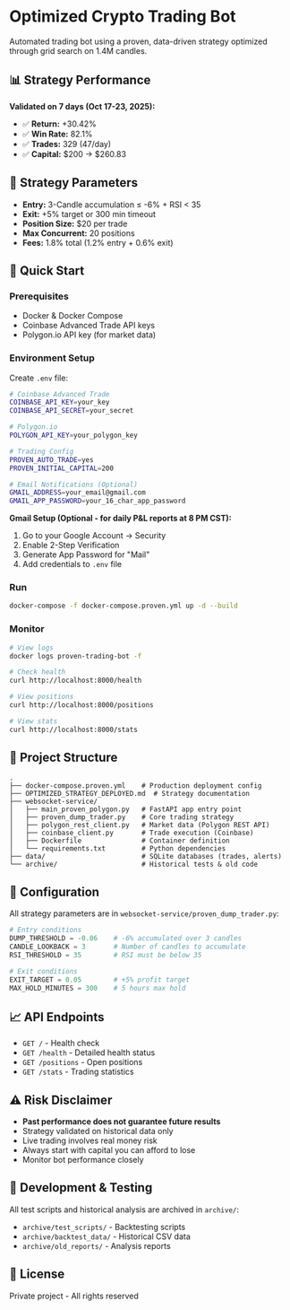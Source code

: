 # Optimized Crypto Trading Bot

Automated trading bot using a proven, data-driven strategy optimized through grid search on 1.4M candles.

## 📊 Strategy Performance

**Validated on 7 days (Oct 17-23, 2025):**
- ✅ **Return:** +30.42%
- ✅ **Win Rate:** 82.1%
- ✅ **Trades:** 329 (47/day)
- ✅ **Capital:** $200 → $260.83

## 🎯 Strategy Parameters

- **Entry:** 3-Candle accumulation ≤ -6% + RSI < 35
- **Exit:** +5% target or 300 min timeout
- **Position Size:** $20 per trade
- **Max Concurrent:** 20 positions
- **Fees:** 1.8% total (1.2% entry + 0.6% exit)

## 🚀 Quick Start

### Prerequisites
- Docker & Docker Compose
- Coinbase Advanced Trade API keys
- Polygon.io API key (for market data)

### Environment Setup

Create `.env` file:
```bash
# Coinbase Advanced Trade
COINBASE_API_KEY=your_key
COINBASE_API_SECRET=your_secret

# Polygon.io
POLYGON_API_KEY=your_polygon_key

# Trading Config
PROVEN_AUTO_TRADE=yes
PROVEN_INITIAL_CAPITAL=200

# Email Notifications (Optional)
GMAIL_ADDRESS=your_email@gmail.com
GMAIL_APP_PASSWORD=your_16_char_app_password
```

**Gmail Setup (Optional - for daily P&L reports at 8 PM CST):**
1. Go to your Google Account → Security
2. Enable 2-Step Verification
3. Generate App Password for "Mail"
4. Add credentials to `.env` file

### Run

```bash
docker-compose -f docker-compose.proven.yml up -d --build
```

### Monitor

```bash
# View logs
docker logs proven-trading-bot -f

# Check health
curl http://localhost:8000/health

# View positions
curl http://localhost:8000/positions

# View stats
curl http://localhost:8000/stats
```

## 📁 Project Structure

```
.
├── docker-compose.proven.yml    # Production deployment config
├── OPTIMIZED_STRATEGY_DEPLOYED.md  # Strategy documentation
├── websocket-service/
│   ├── main_proven_polygon.py   # FastAPI app entry point
│   ├── proven_dump_trader.py    # Core trading strategy
│   ├── polygon_rest_client.py   # Market data (Polygon REST API)
│   ├── coinbase_client.py       # Trade execution (Coinbase)
│   ├── Dockerfile               # Container definition
│   └── requirements.txt         # Python dependencies
├── data/                        # SQLite databases (trades, alerts)
└── archive/                     # Historical tests & old code
```

## 🔧 Configuration

All strategy parameters are in `websocket-service/proven_dump_trader.py`:

```python
# Entry conditions
DUMP_THRESHOLD = -0.06    # -6% accumulated over 3 candles
CANDLE_LOOKBACK = 3       # Number of candles to accumulate
RSI_THRESHOLD = 35        # RSI must be below 35

# Exit conditions
EXIT_TARGET = 0.05        # +5% profit target
MAX_HOLD_MINUTES = 300    # 5 hours max hold
```

## 📈 API Endpoints

- `GET /` - Health check
- `GET /health` - Detailed health status
- `GET /positions` - Open positions
- `GET /stats` - Trading statistics

## ⚠️ Risk Disclaimer

- **Past performance does not guarantee future results**
- Strategy validated on historical data only
- Live trading involves real money risk
- Always start with capital you can afford to lose
- Monitor bot performance closely

## 🧪 Development & Testing

All test scripts and historical analysis are archived in `archive/`:
- `archive/test_scripts/` - Backtesting scripts
- `archive/backtest_data/` - Historical CSV data
- `archive/old_reports/` - Analysis reports

## 📝 License

Private project - All rights reserved
